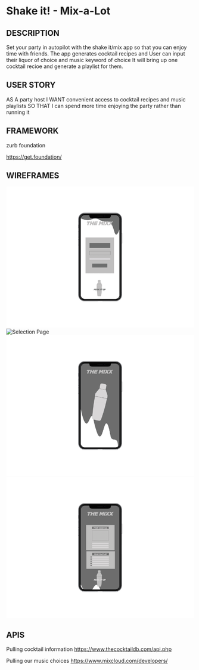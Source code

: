 # Shake it! - Mix-a-Lot
## DESCRIPTION
Set your party in autopilot with the shake it/mix app so that you can enjoy time with friends.
The app generates cocktail recipes and 
User can input their liquor of choice and music keyword of choice
It will bring up one cocktail recioe and generate a playlist for them.
## USER STORY
AS A party host
I WANT convenient access to cocktail recipes and music playlists
SO THAT I can spend more time enjoying the party rather than running it

## FRAMEWORK

zurb foundation

https://get.foundation/

## WIREFRAMES

![21 and up](./wireframes/Mixx_Mockup_4.png)
![Selection Page](./wireframes/Mixx_Mockup_1.png)
![Loading Page](./wireframes/Mixx_Mockup_2.png)
![Results Page](./wireframes/Mixx_Mockup_3.png)


## APIS

Pulling cocktail information
https://www.thecocktaildb.com/api.php

Pulling our music choices 
https://www.mixcloud.com/developers/
